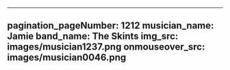 ------
pagination_pageNumber: 1212
musician_name: Jamie
band_name: The Skints
img_src: images/musician1237.png
onmouseover_src: images/musician0046.png
------